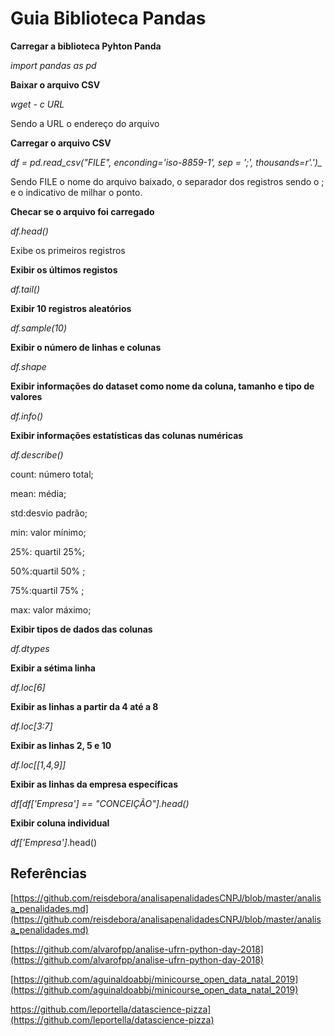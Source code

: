 # Guia Biblioteca Pandas

**Carregar a biblioteca Pyhton Panda**

*import pandas as pd*



**Baixar o arquivo CSV**

*wget - c URL*

Sendo a URL o endereço do arquivo



**Carregar o arquivo CSV**

*df = pd.read_csv("FILE", enconding='iso-8859-1', sep = ';', thousands=r'.')_*

Sendo FILE o nome do arquivo baixado, o separador dos registros sendo o ; e o indicativo de milhar o ponto.



**Checar se o arquivo foi carregado**

*df.head()*

Exibe os primeiros registros



**Exibir os últimos registos**

*df.tail()*



**Exibir 10 registros aleatórios**

*df.sample(10)*



**Exibir o número de linhas e colunas**

*df.shape*



**Exibir informações do dataset como nome da coluna, tamanho e tipo de valores**

*df.info()*



**Exibir informações estatísticas das colunas numéricas**

*df.describe()*

count: número total; 

mean: média; 

std:desvio padrão; 

min: valor mínimo; 

25%: quartil 25%; 

50%:quartil 50% ; 

75%:quartil 75% ; 

max: valor máximo;



**Exibir tipos de dados das colunas**

*df.dtypes*



**Exibir a sétima linha**

*df.loc[6]*



**Exibir as linhas a partir da 4 até a 8**

*df.loc[3:7]*



**Exibir as linhas 2, 5 e 10**

*df.loc[[1,4,9]]*



**Exibir as linhas da empresa específicas**

*df[df['Empresa'] == "CONCEIÇÃO"].head()*



**Exibir coluna individual**

*df['Empresa']*.head()



## Referências

[https://github.com/reisdebora/analisapenalidadesCNPJ/blob/master/analisa_penalidades.md](https://github.com/reisdebora/analisapenalidadesCNPJ/blob/master/analisa_penalidades.md)

[https://github.com/alvarofpp/analise-ufrn-python-day-2018](https://github.com/alvarofpp/analise-ufrn-python-day-2018)

[https://github.com/aguinaldoabbj/minicourse_open_data_natal_2019](https://github.com/aguinaldoabbj/minicourse_open_data_natal_2019)

https://github.com/leportella/datascience-pizza](https://github.com/leportella/datascience-pizza)
